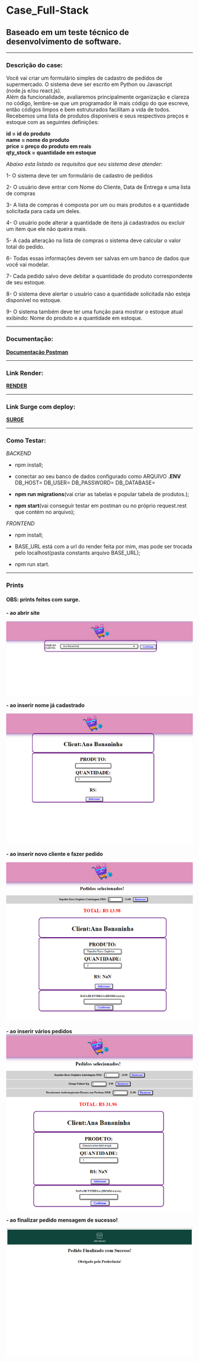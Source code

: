 # Case_Full-Stack
## Baseado em um teste técnico de desenvolvimento de software.
---
### Descrição do case:
<p>Você vai criar um formulário simples de cadastro de pedidos de supermercado. O sistema deve ser
escrito em Python ou Javascript (node.js e/ou react.js).</br>
Além da funcionalidade, avaliaremos principalmente organização e clareza no código, lembre-se
que um programador lê mais código do que escreve, então códigos limpos e bem estruturados
facilitam a vida de todos.</br>
Recebemos uma lista de produtos disponíveis e seus respectivos preços e estoque com as seguintes definições:</p>

**id = id do produto</br>name = nome do produto</br>price = preço do produto em reais</br>qty_stock = quantidade em estoque</br>**



*<p>Abaixo esta listado os requisitos que seu sistema deve atender:</p>*

1- O sistema deve ter um formulário de cadastro de pedidos</br>

2- O usuário deve entrar com Nome do Cliente, Data de Entrega e uma lista de compras</br>

3- A lista de compras é composta por um ou mais produtos e a quantidade solicitada para
cada um deles.</br>

4- O usuário pode alterar a quantidade de itens já cadastrados ou excluir um item que ele
não queira mais.</br>

5- A cada alteração na lista de compras o sistema deve calcular o valor total do pedido.</br>

6- Todas essas informações devem ser salvas em um banco de dados que você vai modelar.</br>

7- Cada pedido salvo deve debitar a quantidade do produto correspondente de seu estoque.</br>

8- O sistema deve alertar o usuário caso a quantidade solicitada não esteja disponível no
estoque.</br>

9- O sistema também deve ter uma função para mostrar o estoque atual exibindo: Nome do
produto e a quantidade em estoque.

---

### Documentação:

**[Documentação Postman](https://documenter.getpostman.com/view/24706667/2s8ZDU6Pxp)**

---

### Link Render:

**[RENDER](https://full-stack-5o0a.onrender.com)**

---

### Link Surge com deploy:
**[SURGE](https://greasy-reading.surge.sh/)**

---
### Como Testar:
*BACKEND*
- npm install;

- conectar ao seu banco de dados configurado como 
ARQUIVO **.ENV**
DB_HOST= 
DB_USER= 
DB_PASSWORD=
DB_DATABASE=

- **npm run migrations**(vai criar as tabelas e popular tabela de produtos.);

- **npm start**(vai conseguir testar em postman ou no próprio request.rest que contém no arquivo);

*FRONTEND*
- npm install;

- BASE_URL está com a url do render feita por mim, mas pode ser trocada pelo localhost(pasta constants arquivo BASE_URL);

- npm run start.
---
### Prints
#### OBS: prints feitos com **surge**.

**- ao abrir site**

![](./frontend/src/assets/img/inicio.png)

**- ao inserir nome já cadastrado**

![](./frontend/src/assets/img/inicio2.png)

**- ao inserir novo cliente e fazer pedido**

![](./frontend/src/assets/img/inicio3.png)

**- ao inserir vários pedidos**
![](./frontend/src/assets/img/inicio4.png)

**- ao finalizar pedido mensagem de sucesso!**

![](./frontend/src/assets/img/final.png)